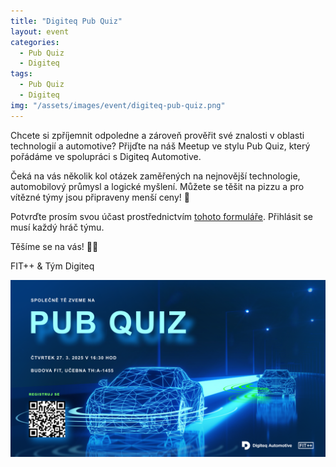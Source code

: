 ```yaml
---
title: "Digiteq Pub Quiz"
layout: event
categories:
  - Pub Quiz
  - Digiteq
tags:
  - Pub Quiz
  - Digiteq
img: "/assets/images/event/digiteq-pub-quiz.png"
---
```


Chcete si zpříjemnit odpoledne a zároveň prověřit své znalosti v oblasti technologií a automotive? Přijďte na náš Meetup ve stylu Pub Quiz, který pořádáme ve spolupráci s Digiteq Automotive.

Čeká na vás několik kol otázek zaměřených na nejnovější technologie, automobilový průmysl a logické myšlení. Můžete se těšit na pizzu a pro vítězné týmy jsou připraveny menší ceny! 🍕

Potvrďte prosím svou účast prostřednictvím [tohoto formuláře](https://www.survio.com/survey/q/D6T1J2E6X5H4R1I5O). Přihlásit se musí každý hráč týmu.

Těšíme se na vás! 💙💛

FIT++ & Tým Digiteq

![](/assets/images/event/digiteq-pub-quiz.png)